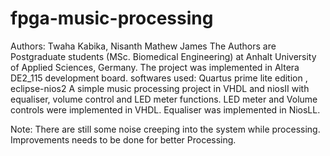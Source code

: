 
# fpga-music-processing
Authors: Twaha Kabika, Nisanth Mathew James
The Authors are Postgraduate students (MSc. Biomedical Engineering) at Anhalt University of Applied Sciences, Germany.
The project was implemented in Altera DE2_115 development board.
softwares used: Quartus prime lite edition , eclipse-nios2
A simple music processing project in VHDL and niosII with equaliser, volume control and LED meter functions.
LED meter and Volume controls were implemented in VHDL.
Equaliser was implemented in NiosLL.


Note: There are still some noise creeping into the system while processing. Improvements needs to be done for better Processing.
